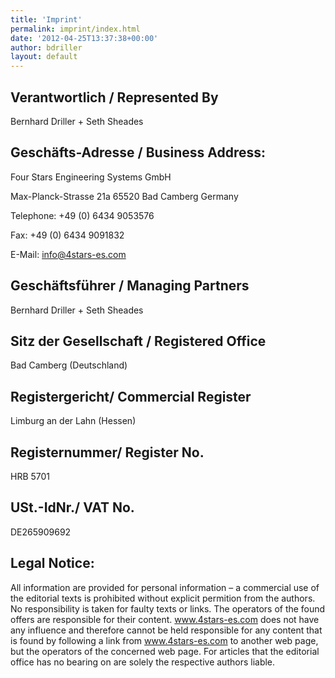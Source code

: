 ```yaml
---
title: 'Imprint'
permalink: imprint/index.html
date: '2012-04-25T13:37:38+00:00'
author: bdriller
layout: default
---
```

## Verantwortlich / Represented By
Bernhard Driller + Seth Sheades

## Geschäfts-Adresse / Business Address:
Four Stars Engineering Systems GmbH

Max-Planck-Strasse 21a
65520 Bad Camberg
Germany

Telephone:
+49 (0) 6434 9053576

Fax:
+49 (0) 6434 9091832

E-Mail:
info@4stars-es.com

## Geschäftsführer / Managing Partners
Bernhard Driller + Seth Sheades

## Sitz der Gesellschaft / Registered Office
Bad Camberg  (Deutschland)

## Registergericht/ Commercial Register
Limburg an der Lahn  (Hessen)

## Registernummer/ Register No.
HRB 5701

## USt.-IdNr./ VAT No.
DE265909692

## Legal Notice:
All information are provided for personal information – a commercial use of the editorial texts is prohibited without explicit permition from the authors.
No responsibility is taken for faulty texts or links. The operators of the found offers are responsible for their content.
www.4stars-es.com does not have any influence and therefore cannot be held responsible for any content that is found by following a link from www.4stars-es.com to another web page, but the operators of the concerned web page. For articles that the editorial office has no bearing on are solely the respective authors liable.

